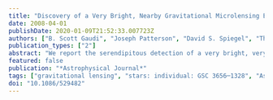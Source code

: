 ```yaml
---
title: "Discovery of a Very Bright, Nearby Gravitational Microlensing Event"
date: 2008-04-01
publishDate: 2020-01-09T21:52:33.007723Z
authors: ["B. Scott Gaudi", "Joseph Patterson", "David S. Spiegel", "Thomas Krajci", "R. Koff", "G. Pojmański", "Subo Dong", "Andrew Gould", "Jose L. Prieto", "Cullen H. Blake", "Peter W. A. Roming", "David P. Bennett", "Joshua S. Bloom", "David Boyd", "Michael E. Eyler", "Pierre de Ponthière", "N. Mirabal", "Christopher W. Morgan", "Ronald R. Remillard", "T. Vanmunster", "R. Mark Wagner", "Linda C. Watson"]
publication_types: ["2"]
abstract: "We report the serendipitous detection of a very bright, very nearby microlensing event. In late 2006 October, an otherwise unremarkable A0 star at a distance of åisebox-0.5ex 1 kpc (GSC 3656-1328) brightened achromatically by a factor of nearly 40 over the span of several days and then decayed in an apparently symmetrical way. We present a light curve of the event based on optical photometry from the Center for Backyard Astrophysics and the All Sky Automated Survey, as well as near-infrared photometry from the Peters Automated Infrared Imaging Telescope. This light curve is well fit by a generic microlensing model. We also report optical spectra and Swift X-ray and UV observations that are consistent with the microlensing interpretation. We discuss and reject alternative explanations for this variability. The lens star is probably a low-mass star or brown dwarf, with a relatively high proper motion of gtrsim20 mas yr$^-1$, and may be visible using precise optical/infrared imaging taken several years from now. A modest, all-sky survey telescope could detect i̊sebox-0.5ex 10 such events per year, which would enable searches for very low mass planetary companions to relatively nearby stars."
featured: false
publication: "*Astrophysical Journal*"
tags: ["gravitational lensing", "stars: individual: GSC 3656─1328", "Astrophysics"]
doi: "10.1086/529482"
---
```


